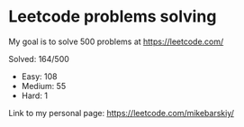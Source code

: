 # Leetcode problems solving
My goal is to solve 500 problems at https://leetcode.com/

Solved: 164/500

- Easy: 108
- Medium: 55
- Hard: 1

Link to my personal page:
https://leetcode.com/mikebarskiy/
